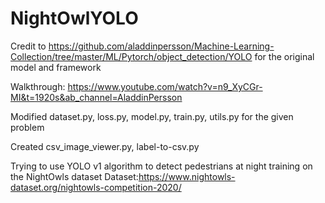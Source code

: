 # NightOwlYOLO

Credit to https://github.com/aladdinpersson/Machine-Learning-Collection/tree/master/ML/Pytorch/object_detection/YOLO
for the original model and framework


Walkthrough: https://www.youtube.com/watch?v=n9_XyCGr-MI&t=1920s&ab_channel=AladdinPersson


Modified dataset.py, loss.py, model.py, train.py, utils.py for the given problem

Created csv_image_viewer.py, label-to-csv.py


Trying to use YOLO v1 algorithm to detect pedestrians at night training on the NightOwls dataset
Dataset:https://www.nightowls-dataset.org/nightowls-competition-2020/
